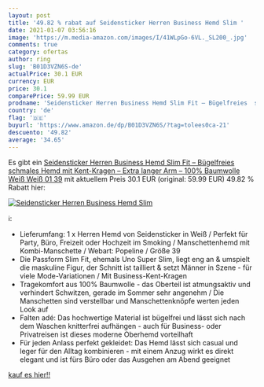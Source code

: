 ```yaml
---
layout: post
title: '49.82 % rabat auf Seidensticker Herren Business Hemd Slim '
date: 2021-01-07 03:56:16
image: 'https://m.media-amazon.com/images/I/41WLpGo-6VL._SL200_.jpg'
comments: true
category: ofertas
author: ring
slug: 'B01D3VZN6S-de'
actualPrice: 30.1 EUR
currency: EUR
price: 30.1
comparePrice: 59.99 EUR
prodname: 'Seidensticker Herren Business Hemd Slim Fit – Bügelfreies  schmales Hemd mit Kent-Kragen – Extra langer Arm – 100% Baumwolle   Weiß  Weiß 01    39'
country: 'de'
flag: '🇩🇪'
buyurl: 'https://www.amazon.de/dp/B01D3VZN6S/?tag=tolees0ca-21'
descuento: '49.82'
average: '34.65'
---
```


Es gibt ein [Seidensticker Herren Business Hemd Slim Fit – Bügelfreies  schmales Hemd mit Kent-Kragen – Extra langer Arm – 100% Baumwolle   Weiß  Weiß 01    39](https://www.amazon.de/dp/B01D3VZN6S/?tag=tolees0ca-21) mit aktuellem Preis 30.1 EUR (original: 59.99 EUR) 49.82 % Rabatt hier:

[![Seidensticker Herren Business Hemd Slim ](https://m.media-amazon.com/images/I/41WLpGo-6VL._SL200_.jpg)](https://www.amazon.de/dp/B01D3VZN6S/?tag=tolees0ca-21)

ℹ️:

- Lieferumfang: 1 x Herren Hemd von Seidensticker in Weiß / Perfekt für Party, Büro, Freizeit oder Hochzeit im Smoking / Manschettenhemd mit Kombi-Manschette / Webart: Popeline / Größe 39
- Die Passform Slim Fit, ehemals Uno Super Slim, liegt eng an & umspielt die maskuline Figur, der Schnitt ist tailliert & setzt Männer in Szene - für viele Mode-Variationen / Mit Business-Kent-Kragen
- Tragekomfort aus 100% Baumwolle - das Oberteil ist atmungsaktiv und verhindert Schwitzen, gerade im Sommer sehr angenehm / Die Manschetten sind verstellbar und Manschettenknöpfe werten jeden Look auf
- Falten adé: Das hochwertige Material ist bügelfrei und lässt sich nach dem Waschen knitterfrei aufhängen - auch für Business- oder Privatreisen ist dieses moderne Oberhemd vorteilhaft
- Für jeden Anlass perfekt gekleidet: Das Hemd lässt sich casual und leger für den Alltag kombinieren - mit einem Anzug wirkt es direkt elegant und ist fürs Büro oder das Ausgehen am Abend geeignet

[kauf es hier!!](https://www.amazon.de/dp/B01D3VZN6S/?tag=tolees0ca-21)
